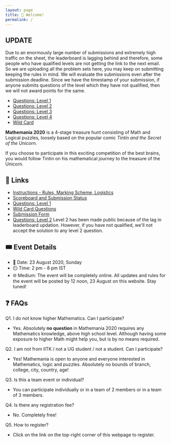 ```yaml
---
layout: page
title: 👋 Welcome!  
permalink: /
---
```

## UPDATE
Due to an enormously large number of submissions and extremely high traffic on the sheet, the leaderboard is lagging behind and therefore, some people who have qualified levels are not getting the link to the next email. So we are uploading all the problem sets here, you may keep on submitting keeping the rules in mind. We will evaluate the submissions even after the submission deadline. Since we have the timestamp of your submission, if anyone submits questions of the level which they have not qualified, then we will not award points for the same. 

* <a href="https://drive.google.com/file/d/1EGyxtgSY-fi0SwG3sUnynpbQGNdlj10r/view" target="_blank">Questions: Level 1</a>
* <a href="https://drive.google.com/file/d/1Nvji6ayCe6FkI3usc1F8PAshf9LDxiFy/view?usp=sharing" target="_blank">Questions: Level 2</a>
* <a href="https://drive.google.com/file/d/1xPQoa4361wzyaNnjrFVvC4DY4tZ_MpQC/view" target="_blank">Questions: Level 3</a>
* <a href="https://drive.google.com/file/d/1PTaqr3tMu6YnH-uSris2oXXpLAtPkltm/view?usp=sharing" target="_blank">Questions: Level 4</a>
* <a href="https://drive.google.com/file/d/1VsK5cfHauAltlTZSeB03cZnmqsNkPhfM/view?usp=sharing" target="_blank">Wild Card</a>

**Mathemania 2020** is a 4-stage treasure hunt consisting of Math and Logical puzzles, loosely based on the popular comic *Tintin and the Secret of the Unicorn*.

If you choose to participate in this exciting competition of the best brains, you would follow Tintin on his mathematical journey to the treasure of the Unicorn.

## 🔗 Links
* <a href="https://docs.google.com/document/d/1NDIaPfJqv86FBZG04UYVMcex58DLsj8A1CUN-yEiQHk/edit?usp=sharing" target="_blank">Instructions - Rules, Marking Scheme, Logistics</a>
* <a href="https://docs.google.com/spreadsheets/d/1yAGasmjiJWSSFvVSA2BsmSDjP01HLD9zikhX7TSoepw/edit" target="_blank">Scoreboard and Submission Status</a>
* <a href="https://drive.google.com/file/d/1EGyxtgSY-fi0SwG3sUnynpbQGNdlj10r/view" target="_blank">Questions: Level 1</a>
* <a href="https://drive.google.com/file/d/1VsK5cfHauAltlTZSeB03cZnmqsNkPhfM/view" target="_blank">Wild Card Questions</a>
* <a href="https://docs.google.com/forms/d/e/1FAIpQLSdS5Js6A9p7Y-QEvlmSB-nju-BPlcMXqOQNlbL6DGmxlyYAYA/viewform" target="_blank">Submission Form</a>
* <a href="https://drive.google.com/file/d/1Nvji6ayCe6FkI3usc1F8PAshf9LDxiFy/view?usp=sharing" target="_blank">Questions: Level 2</a> Level 2 has been made public because of the lag in leaderboard updation. However, if you have not qualified, we'll not accept the solution to any level 2 question.

## 🎟️ Event Details
* 📅 Date: 23 August 2020, Sunday
* ⏲️ Time: 2 pm - 8 pm IST
* 🌐 Medium: The event will be completely online. All updates and rules for the event will be posted by 12 noon, 23 August on this website. Stay tuned!

## ❓ FAQs
Q1. I do not know higher Mathematics. Can I participate?

* Yes. Absolutely **no question** in Mathemania 2020 requires any Mathematics knowledge, above high school level. Although having some exposure to higher Math might help you, but is by no means required. 

Q2. I am not from IITK / not a UG student / not a student. Can I participate?

* Yes! Mathemania is open to anyone and everyone interested in Mathematics, logic and puzzles. Absolutely no bounds of branch, college, city, country, age!

Q3. Is this a team event or individual?

* You can participate individually or in a team of 2 members or in a team of 3 members. 

Q4. Is there any registration fee?

* No. Completely free!

Q5. How to register?

* Click on the link on the top-right corner of this webpage to register. 
